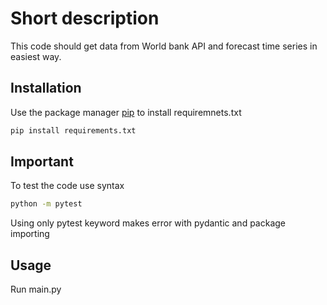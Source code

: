 # Short description
This code should get data from World bank API and forecast time series in easiest way. 

## Installation

Use the package manager [pip](https://pip.pypa.io/en/stable/) to install requiremnets.txt

```bash
pip install requirements.txt
```

## Important
To test the code use syntax 
```bash
python -m pytest
```
Using only pytest keyword makes error with pydantic and package importing 


## Usage
Run main.py
